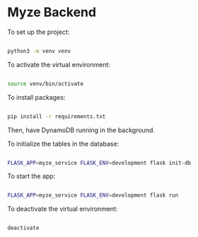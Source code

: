 # Myze Backend

To set up the project:
```sh

python3 -m venv venv

```

To activate the virtual environment:
```sh

source venv/bin/activate

```

To install packages:
```sh

pip install -r requirements.txt

```

Then, have DynamoDB running in the background.

To initialize the tables in the database:
```sh

FLASK_APP=myze_service FLASK_ENV=development flask init-db

```

To start the app:
```sh

FLASK_APP=myze_service FLASK_ENV=development flask run

```

To deactivate the virtual environment:
```sh

deactivate

```
